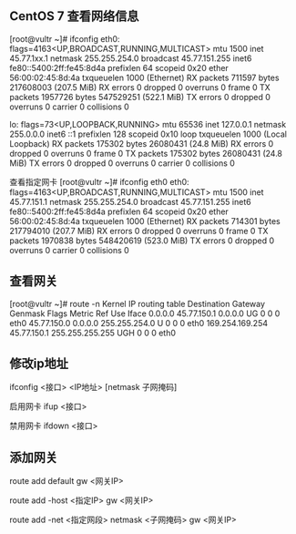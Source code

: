## CentOS 7 查看网络信息
[root@vultr ~]# ifconfig
eth0: flags=4163<UP,BROADCAST,RUNNING,MULTICAST>  mtu 1500
        inet 45.77.1xx.1  netmask 255.255.254.0  broadcast 45.77.151.255
        inet6 fe80::5400:2ff:fe45:8d4a  prefixlen 64  scopeid 0x20<link>
        ether 56:00:02:45:8d:4a  txqueuelen 1000  (Ethernet)
        RX packets 711597  bytes 217608003 (207.5 MiB)
        RX errors 0  dropped 0  overruns 0  frame 0
        TX packets 1957726  bytes 547529251 (522.1 MiB)
        TX errors 0  dropped 0 overruns 0  carrier 0  collisions 0

lo: flags=73<UP,LOOPBACK,RUNNING>  mtu 65536
        inet 127.0.0.1  netmask 255.0.0.0
        inet6 ::1  prefixlen 128  scopeid 0x10<host>
        loop  txqueuelen 1000  (Local Loopback)
        RX packets 175302  bytes 26080431 (24.8 MiB)
        RX errors 0  dropped 0  overruns 0  frame 0
        TX packets 175302  bytes 26080431 (24.8 MiB)
        TX errors 0  dropped 0 overruns 0  carrier 0  collisions 0


查看指定网卡
[root@vultr ~]# ifconfig eth0
eth0: flags=4163<UP,BROADCAST,RUNNING,MULTICAST>  mtu 1500
        inet 45.77.151.1  netmask 255.255.254.0  broadcast 45.77.151.255
        inet6 fe80::5400:2ff:fe45:8d4a  prefixlen 64  scopeid 0x20<link>
        ether 56:00:02:45:8d:4a  txqueuelen 1000  (Ethernet)
        RX packets 714301  bytes 217794010 (207.7 MiB)
        RX errors 0  dropped 0  overruns 0  frame 0
        TX packets 1970838  bytes 548420619 (523.0 MiB)
        TX errors 0  dropped 0 overruns 0  carrier 0  collisions 0

## 查看网关
[root@vultr ~]# route -n
Kernel IP routing table
Destination     Gateway         Genmask         Flags Metric Ref    Use Iface
0.0.0.0         45.77.150.1     0.0.0.0         UG    0      0        0 eth0
45.77.150.0     0.0.0.0         255.255.254.0   U     0      0        0 eth0
169.254.169.254 45.77.150.1     255.255.255.255 UGH   0      0        0 eth0

## 修改ip地址
ifconfig <接口> <IP地址> [netmask 子网掩码]

启用网卡
ifup <接口>

禁用网卡
ifdown <接口>

## 添加网关
route add default gw <网关IP>

route add -host <指定IP> gw <网关IP>

route add -net <指定网段> netmask <子网掩码> gw <网关IP>